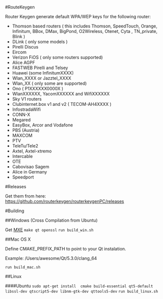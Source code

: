#RouteKeygen

Router Keygen generate default WPA/WEP keys for the following router:

  * Thomson based routers ( this includes Thomson, SpeedTouch, Orange, Infinitum, BBox, DMax, BigPond, O2Wireless, Otenet, Cyta , TN_private, Blink )
  * DLink ( only some models )
  * Pirelli Discus
  * Eircom
  * Verizon FiOS ( only some routers supported)
  * Alice AGPF
  * FASTWEB Pirelli and Telsey
  * Huawei (some InfinitumXXXX)
  * Wlan_XXXX or Jazztel_XXXX
  * Wlan_XX ( only some are supported)
  * Ono ( P1XXXXXX0000X )
  * WlanXXXXXX, YacomXXXXXX and WifiXXXXXX
  * Sky V1 routers
  * Clubinternet.box v1 and v2 ( TECOM-AH4XXXX )
  * InfostradaWifi
  * CONN-X
  * Megared
  * EasyBox, Arcor and Vodafone
  * PBS (Austria)
  * MAXCOM
  * PTV
  * TeleTu/Tele2
  * Axtel, Axtel-xtremo
  * Intercable
  * OTE
  * Cabovisao Sagem
  * Alice in Germany
  * Speedport 

#Releases

Get them from here:
https://github.com/routerkeygen/routerkeygenPC/releases

#Building

##Windows (Cross Compilation from Ubuntu)

Get [MXE](http://mxe.cc/)
`make qt openssl`
`run build_win.sh`

##Mac OS X

Define CMAKE_PREFIX_PATH to point to your Qt instalation.

Example: /Users/awesome/Qt/5.3.0/clang_64

`run build_mac.sh`

##Linux

####Ubuntu
`sudo apt-get install  cmake build-essential qt5-default libssl-dev qtscript5-dev libnm-gtk-dev qttools5-dev`
`run build_linux.sh`
